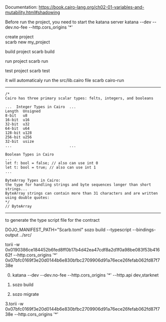 Documentation: https://book.cairo-lang.org/ch02-01-variables-and-mutability.html#shadowing

Before run the project, you need to start the katana server
katana --dev --dev.no-fee --http.cors_origins '*'


create project  
scarb new my_project

build project
scarb build

run project
scarb run

test project
scarb test


it will automaticaly run the src/lib.cairo file
scarb cairo-run




-----------------------------------------
    /*
    Cairo has three primary scalar types: felts, integers, and booleans

    ...  Integer Types in Cairo  ...
    Length	Unsigned
    8-bit	u8
    16-bit	u16
    32-bit	u32
    64-bit	u64
    128-bit	u128
    256-bit	u256
    32-bit	usize
    ...                          ...

    Boolean Types in Cairo
    ...
    let f: bool = false; // also can use int 0
    let t: bool = true; // also can use int 1
    ...

    ByteArray Types in Cairo:
    the type for handling strings and byte sequences longer than short strings...
    ByteArray strings can contain more than 31 characters and are written using double quotes:
    */
    // ByteArray
-----------------------------------------


to generate the type script file for the contract

DOJO_MANIFEST_PATH="Scarb.toml" sozo build --typescript --bindings-output ../src/

torii -w 0x0190386ce184452b6fed8ff0b17b4d42ea47cdf8a2d1f0a98be083f53b41662f --http.cors_origins '*'
0x07bfc0169f3e20d0144b6e830bfbc2709906d91a76ece26fefab062fd87f738e


0. katana --dev --dev.no-fee --http.cors_origins '*' --http.api dev,starknet

1. sozo build

2. sozo migrate

3.torii -w 0x07bfc0169f3e20d0144b6e830bfbc2709906d91a76ece26fefab062fd87f738e --http.cors_origins '*'
